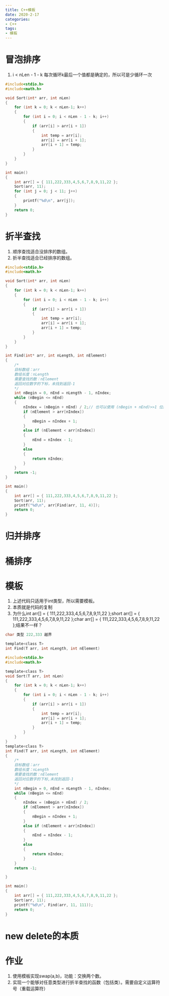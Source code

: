 ```yaml
---
title: C++模板
date: 2020-2-17
categories: 
- C++
tags: 
- 模板
---
```


# 冒泡排序
1. i < nLen - 1 - k 每次循环k最后一个值都是确定的，所以可是少循环一次


```c
#include<stdio.h>
#include<math.h>

void Sort(int* arr, int nLen)
{
	for (int k = 0; k < nLen-1; k++)
	{
		for (int i = 0; i < nLen - 1 - k; i++)
		{
			if (arr[i] > arr[i + 1])
			{
				int temp = arr[i];
				arr[i] = arr[i + 1];
				arr[i + 1] = temp;
			}
		}
	}
}

int main()
{
	int arr[] = { 111,222,333,4,5,6,7,8,9,11,22 };
	Sort(arr, 11);
	for (int j = 0; j < 11; j++)
	{
		printf("%d\n", arr[j]);
	}
	return 0;
}
```

# 折半查找
1. 顺序查找适合没排序的数组。
2. 折半查找适合已经排序的数组。

```c
#include<stdio.h>
#include<math.h>

void Sort(int* arr, int nLen)
{
	for (int k = 0; k < nLen-1; k++)
	{
		for (int i = 0; i < nLen - 1 - k; i++)
		{
			if (arr[i] > arr[i + 1])
			{
				int temp = arr[i];
				arr[i] = arr[i + 1];
				arr[i + 1] = temp;
			}
		}
	}
}

int Find(int* arr, int nLength, int nElement)
{
	/*
	目标数组：arr
	数组长度：nLength
	需要查找的数：nElement
	返回对应数字的下标，未找到返回-1
	*/
	int nBegin = 0, nEnd = nLength - 1, nIndex;
	while (nBegin <= nEnd)
	{
		nIndex = (nBegin + nEnd) / 2;// 也可以使用 (nBegin + nEnd)>>1 位运算效率更高
		if (nElement > arr[nIndex])
		{
			nBegin = nIndex + 1;
		}
		else if (nElement < arr[nIndex])
		{
			nEnd = nIndex - 1;
		}
		else
		{
			return nIndex;
		}
	}
    return -1;
}

int main()
{
	int arr[] = { 111,222,333,4,5,6,7,8,9,11,22 };
	Sort(arr, 11);
	printf("%d\n", arr[Find(arr, 11, 4)]);
	return 0;
}
```

# 归并排序
# 桶排序
# 模板
1. 上述代码只适用于int类型，所以需要模板。
2. 本质就是代码的复制
3. 为什么int arr[] = { 111,222,333,4,5,6,7,8,9,11,22 };short arr[] = { 111,222,333,4,5,6,7,8,9,11,22 };char arr[] = { 111,222,333,4,5,6,7,8,9,11,22 };结果不一样？

```c
char 类型 222,333 越界
```

```c
template<class T>
int Find(T arr, int nLength, int nElement)
```

```c
#include<stdio.h>
#include<math.h>

template<class T>
void Sort(T arr, int nLen)
{
	for (int k = 0; k < nLen-1; k++)
	{
		for (int i = 0; i < nLen - 1 - k; i++)
		{
			if (arr[i] > arr[i + 1])
			{
				int temp = arr[i];
				arr[i] = arr[i + 1];
				arr[i + 1] = temp;
			}
		}
	}
}
template<class T>
int Find(T arr, int nLength, int nElement)
{
	/*
	目标数组：arr
	数组长度：nLength
	需要查找的数：nElement
	返回对应数字的下标,未找到返回-1
	*/
	int nBegin = 0, nEnd = nLength - 1, nIndex;
	while (nBegin <= nEnd)
	{
		nIndex = (nBegin + nEnd) / 2;
		if (nElement > arr[nIndex])
		{
			nBegin = nIndex + 1;
		}
		else if (nElement < arr[nIndex])
		{
			nEnd = nIndex - 1;
		}
		else
		{
			return nIndex;
		}
	}
	return -1;

}

int main()
{
	int arr[] = { 111,222,333,4,5,6,7,8,9,11,22 };
	Sort(arr, 11);
	printf("%d\n", Find(arr, 11, 111));
	return 0;
}
```

# new delete的本质

# 作业
1. 使用模板实现swap(a,b)，功能：交换两个数。
2. 实现一个能够对任意类型进行折半查找的函数（包括类）。需要自定义运算符号（重载运算符）